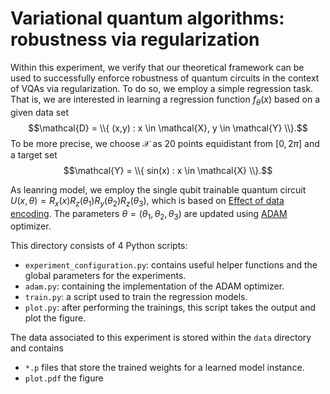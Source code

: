 # Variational quantum algorithms: robustness via regularization

Within this experiment, we verify that our theoretical framework
can be used to successfully enforce robustness of quantum
circuits in the context of VQAs via regularization.
To do so, we employ a simple regression task. 
That is, we are interested in learning a regression
function $f_{\theta}(x)$ based on a given data set 
$$\mathcal{D} = \\{ (x,y) : x \in \mathcal{X}, y \in \mathcal{Y} \\}.$$
To be more precise, we choose $\mathcal{X}$ as $20$ points equidistant from $[0, 2\pi]$
and a target set $$\mathcal{Y} = \\{ sin(x) : x \in \mathcal{X} \\}.$$

As leanring model, we employ the single qubit trainable quantum circuit
$U(x, \theta) = R_x(x) R_z(\theta_1) R_y(\theta_2) R_z(\theta_3)$,
which is based on [Effect of data encoding](https://journals.aps.org/pra/abstract/10.1103/PhysRevA.103.032430).
The parameters $\theta = (\theta_1, \theta_2, \theta_3)$ are updated using [ADAM](https://arxiv.org/abs/1412.6980) optimizer.

This directory consists of 4 Python scripts:

- `experiment_configuration.py`:
contains useful helper functions and the global parameters for the experiments.
- `adam.py`:
containing the implementation of the ADAM optimizer.
- `train.py`:
a script used to train the regression models.
- `plot.py`:
after performing the trainings, this script takes the output and plot the figure.

The data associated to this experiment is stored within the `data` directory and contains
- `*.p` files that store the trained weights for a learned model instance.
- `plot.pdf` the figure